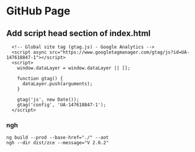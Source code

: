 # GitHub Page

## Add script head section of index.html
```
  <!-- Global site tag (gtag.js) - Google Analytics -->
  <script async src="https://www.googletagmanager.com/gtag/js?id=UA-147618847-1"></script>
  <script>
    window.dataLayer = window.dataLayer || [];

    function gtag() {
      dataLayer.push(arguments);
    }

    gtag('js', new Date());
    gtag('config', 'UA-147618847-1');
  </script>
```

### ngh

```
ng build --prod --base-href="./" --aot
ngh --dir dist/zce --message="V 2.0.2"
```
